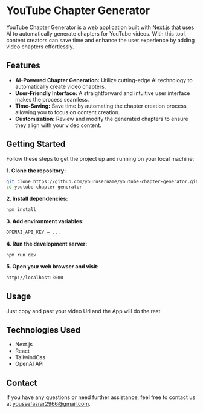 # YouTube Chapter Generator

YouTube Chapter Generator is a web application built with Next.js that uses AI to automatically generate chapters for YouTube videos. With this tool, content creators can save time and enhance the user experience by adding video chapters effortlessly.

## Features

- **AI-Powered Chapter Generation:** Utilize cutting-edge AI technology to automatically create video chapters.
- **User-Friendly Interface:** A straightforward and intuitive user interface makes the process seamless.
- **Time-Saving:** Save time by automating the chapter creation process, allowing you to focus on content creation.
- **Customization:** Review and modify the generated chapters to ensure they align with your video content.

## Getting Started

Follow these steps to get the project up and running on your local machine:

**1. Clone the repository:**

```bash
git clone https://github.com/yourusername/youtube-chapter-generator.git
cd youtube-chapter-generator
```

**2. Install dependencies:**

```bash
npm install
```

**3. Add environment variables:**

```bash
OPENAI_API_KEY = ...
```

**4. Run the development server:**

```bash
npm run dev
```

**5. Open your web browser and visit:**

```bash
http://localhost:3000
```

## Usage

Just copy and past your video Url and the App will do the rest.

## Technologies Used

- Next.js
- React
- TailwindCss
- OpenAI API

## Contact

If you have any questions or need further assistance, feel free to contact us at youssefasrar2966@gmail.com.

